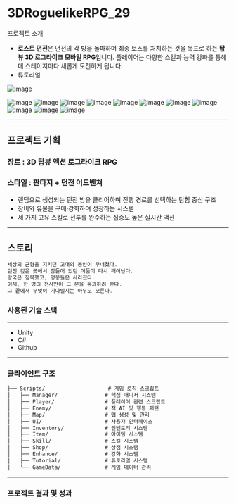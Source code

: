 # 3DRoguelikeRPG_29
 
프로젝트 소개

- **로스트 던전**은 던전의 각 방을 돌파하며 최종 보스를 처치하는 것을 목표로 하는 **탑뷰 3D 로그라이크 모바일 RPG**입니다. 플레이어는 다양한 스킬과 능력 강화를 통해 매 스테이지마다 새롭게 도전하게 됩니다.
- 튜토리얼
    
![image](https://github.com/user-attachments/assets/cd7e5280-55a1-4ca4-b5b2-07a79c6ff746)

![image](https://github.com/user-attachments/assets/46e1f83d-10ed-4f01-b004-8be8526b5d16)
![image](https://github.com/user-attachments/assets/bfc396c9-0b00-40cb-bf66-a39c1473cb67)
![image](https://github.com/user-attachments/assets/983712cf-70c1-4edb-98ac-050d3160dc4d)
![image](https://github.com/user-attachments/assets/a552ecac-271a-4743-a5f7-053b6bd9f802)
![image](https://github.com/user-attachments/assets/9f4279cb-be7c-4bbf-97c6-d1d403d06449)
![image](https://github.com/user-attachments/assets/09f76dea-0c0c-4773-8e03-dd5b2ab95198)
![image](https://github.com/user-attachments/assets/6ed53a91-3185-47d2-9ac2-f4ad865fe7f3)
![image](https://github.com/user-attachments/assets/7321b679-bd85-4272-a499-59407b7b4989)
![image](https://github.com/user-attachments/assets/825ca2d7-400f-4076-b7e5-500d5f5349b7)
![image](https://github.com/user-attachments/assets/3a8d08d2-ed14-4494-b72c-24492590f2d9)
![image](https://github.com/user-attachments/assets/698c9d40-3f9c-46c0-95af-80094fc17a5c)


---

## 프로젝트 기획

### 장르 : 3D 탑뷰 액션 로그라이크 RPG

### 스타일 : 판타지 + 던전 어드벤쳐

- 랜덤으로 생성되는 던전 방을 클리어하며 진행 경로를 선택하는 탐험 중심 구조
- 장비와 유물을 구매·강화하며 성장하는 시스템
- 세 가지 고유 스킬로 전투를 완수하는 집중도 높은 실시간 액션

---

## 스토리

```jsx
세상의 균형을 지키던 고대의 봉인이 무너졌다.
던전 깊은 곳에서 잠들어 있던 어둠이 다시 깨어난다.
왕국은 침묵했고, 영웅들은 사라졌다.
이제, 한 명의 전사만이 그 문을 통과하려 한다.
그 끝에서 무엇이 기다릴지는 아무도 모른다.
```

### 사용된 기술 스택

---

- Unity
- C#
- Github

---

### 클라이언트 구조

```markdown
├── Scripts/                    # 게임 로직 스크립트
│   ├── Manager/               # 핵심 매니저 시스템
│   ├── Player/                # 플레이어 관련 스크립트
│   ├── Enemy/                 # 적 AI 및 행동 패턴
│   ├── Map/                   # 맵 생성 및 관리
│   ├── UI/                    # 사용자 인터페이스
│   ├── Inventory/             # 인벤토리 시스템
│   ├── Item/                  # 아이템 시스템
│   ├── Skill/                 # 스킬 시스템
│   ├── Shop/                  # 상점 시스템
│   ├── Enhance/               # 강화 시스템
│   ├── Tutorial/              # 튜토리얼 시스템
│   └── GameData/              # 게임 데이터 관리
```

---

### 프로젝트 결과 및 성과
